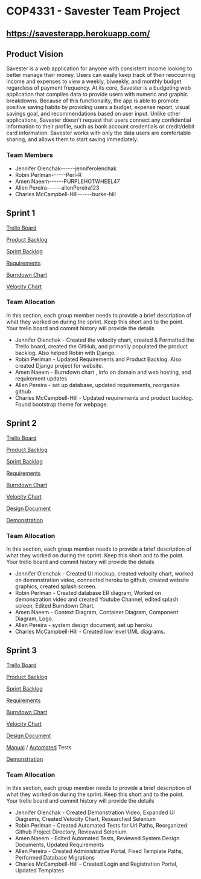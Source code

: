 # COP4331 - **Savester** Team Project

## https://savesterapp.herokuapp.com/


## Product Vision

Savester is a web application for anyone with consistent income looking to better manage their money. Users can easily keep track of their reoccurring income and expenses to view a weekly, biweekly, and monthly budget regardless of payment frequency. At its core, Savester is a budgeting web application that compiles data to provide users with numeric and graphic breakdowns. Because of this functionality, the app is able to promote positive saving habits by providing users a budget, expense report, visual savings goal, and recommendations based on user input. Unlike other applications, Savester doesn't request that users connect any confidential information to their profile, such as bank account credentials or credit/debit card information. Savester works with only the data users are comfortable sharing, and allows them to start saving immediately.

### Team Members

* Jennifer Olenchak------jenniferolenchak
* Robin Perlman------Perl-R
* Amen Naeem------PURPLEHOTWHEEL47
* Allen Pereira------allenPereira123
* Charles McCampbell-Hill------burke-hill

## Sprint 1

[Trello Board](https://trello.com/b/wx8NhUQK/official-savester-team-board)

[Product Backlog](https://trello.com/b/wx8NhUQK/official-savester-team-board)

[Sprint Backlog](https://trello.com/b/wx8NhUQK/official-savester-team-board)

[Requirements](https://trello.com/b/wx8NhUQK/official-savester-team-board)

[Burndown Chart](http://prntscr.com/ykded9)

[Velocity Chart](https://github.com/jenniferolenchak/Savester/blob/main/Velocity%20Charts/velocity%20chart%201.JPG?raw=true)

### Team Allocation

In this section, each group member needs to provide a brief description of what they worked on during the sprint. Keep this short and to the point. Your trello board and commit history will provide the details

* Jennifer Olenchak - Created the velocity chart, created & Formatted the Trello board, created the GitHub, and primarily populated the product backlog. Also helped Robin with Django.
* Robin Perlman - Updated Requirements and Product Backlog. Also created Django project for website.
* Amen Naeem - Burndown chart , info on domain and web hosting, and requirement updates
* Allen Pereira - set up database, updated requirements, reorganize github
* Charles McCampbell-Hill - Updated requirements and product backlog. Found bootstrap theme for webpage.

## Sprint 2

[Trello Board](https://trello.com/b/wx8NhUQK/official-savester-team-board)

[Product Backlog](https://trello.com/b/wx8NhUQK/official-savester-team-board)

[Sprint Backlog](https://trello.com/b/wx8NhUQK/official-savester-team-board)

[Requirements](https://trello.com/b/wx8NhUQK/official-savester-team-board)

[Burndown Chart](https://github.com/jenniferolenchak/Savester/blob/main/Velocity%20Charts/BurndownChart2.PNG?raw=true)

[Velocity Chart](https://github.com/jenniferolenchak/Savester/blob/main/Velocity%20Charts/velocity%20chart%202.JPG?raw=true)

[Design Document](https://github.com/jenniferolenchak/Savester/blob/main/artifacts/architecture.md)

[Demonstration](https://youtu.be/pVdxVfYD3qU)

### Team Allocation

In this section, each group member needs to provide a brief description of what they worked on during the sprint. Keep this short and to the point. Your trello board and commit history will provide the details

* Jennifer Olenchak - Created UI mockup, created velocity chart, worked on demonstration video, connected heroku to github, created website graphics, created splash screen.
* Robin Perlman - Created database ER diagram, Worked on demonstration video and created Youtube Channel, edited splash screen, Edited Burndown Chart.
* Amen Naeem - Context Diagram, Container Diagram, Component Diagram, Logo.
* Allen Pereira - system design document, set up heroku.
* Charles McCampbell-Hill - Created low level UML diagrams.

## Sprint 3

[Trello Board](https://trello.com/b/wx8NhUQK/official-savester-team-board)

[Product Backlog](https://trello.com/b/wx8NhUQK/official-savester-team-board)

[Sprint Backlog](https://trello.com/b/wx8NhUQK/official-savester-team-board)

[Requirements](https://trello.com/b/wx8NhUQK/official-savester-team-board)

[Burndown Chart](https://raw.githubusercontent.com/jenniferolenchak/Savester/main/Velocity%20Charts/BurndownChart3.PNG)

[Velocity Chart](https://github.com/jenniferolenchak/Savester/blob/main/Velocity%20Charts/velocity%20chart%203%20_%20jen.JPG?raw=true)

[Design Document](https://github.com/jenniferolenchak/Savester/blob/main/artifacts/architecture.md)

[Manual](https://github.com/jenniferolenchak/Savester/blob/main/manualTests.md) / [Automated](https://github.com/jenniferolenchak/Savester/blob/main/Project_Directory/home/tests/test_urls.py) Tests

[Demonstration](https://www.youtube.com/watch?v=4Ev68EugNpU&feature=youtu.be)

### Team Allocation

In this section, each group member needs to provide a brief description of what they worked on during the sprint. Keep this short and to the point. Your trello board and commit history will provide the details

* Jennifer Olenchak - Created Demonstration Video, Expanded UI Diagrams, Created Velocity Chart, Researched Selenium
* Robin Perlman - Created Automated Tests for Url Paths, Reorganized Github Project Directory, Reviewed Selenium
* Amen Naeem - Edited Automated Tests, Reviewed System Design Documents, Updated Requirements
* Allen Pereira - Created Administrative Portal, Fixed Template Paths, Performed Database Migrations
* Charles McCampbell-Hill - Created Login and Registration Portal, Updated Templates
